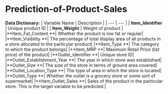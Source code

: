 # Prediction-of-Product-Sales

**Data Dictionary:**
| Variable Name | Description |
| --- | --- |
| **Item_Identifier** | Unique product ID |
| **Item_Weight** | Weight of product |
|**Item_Fat_Content	**| Whether the product is low fat or regular|
|**Item_Visibility **|	The percentage of total display area of all products in a store allocated to the particular product|
|**Item_Type	**| The category to which the product belongs|
|**Item_MRP	**| Maximum Retail Price (list price) of the product|
|**Outlet_Identifier	**| Unique store ID|
|**Outlet_Establishment_Year	**| The year in which store was established|
|**Outlet_Size	**| The size of the store in terms of ground area covered|
|**Outlet_Location_Type **| The type of area in which the store is located|
|**Outlet_Type	**| Whether the outlet is a grocery store or some sort of supermarket|
|**Item_Outlet_Sales	**| Sales of the product in the particular store. This is the target variable to be predicted.|
